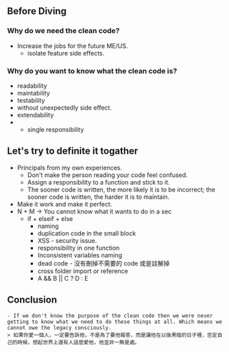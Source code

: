 ## Before Diving

### Why do we need the clean code?
- Increase the jobs for the future ME/US.
  - isolate feature side effects.

### Why do you want to know what the clean code is?
- readability
- maintability
- testability
- without unexpectedly side effect.
- extendability
- * single responsibility


## Let's try to definite it togather
- Principals from my own experiences.
	- Don't make the person reading your code feel confused.
	- Assign a responsibility to a function and stick to it.
	- The sooner code is written, the more likely it is to be incorrect; the sooner code is written, the harder it is to maintain.
- Make it work and make it perfect.
- N + M -> You cannot know what it wants to do in a sec
  - if + elseif + else
	- naming
	- duplication code in the small block
	- XSS - security issue.
	- responsibility in one function
	- Inconsistent variables naming
	- dead code - 沒有刪掉不需要的 code 或是註解掉
	- cross folder import or reference
	- A && B || C ? D : E

## Conclusion
	- If we don't know the purpose of the clean code then we were never getting to know what we need to do these things at all. Which means we cannot owe the legacy consciously.
	> 如果你愛一個人，一定要告訴他，不是為了要他報答，而是讓他在以後黑暗的日子裡，否定自己的時候，想起世界上還有人這麼愛他，他並非一無是處。   
